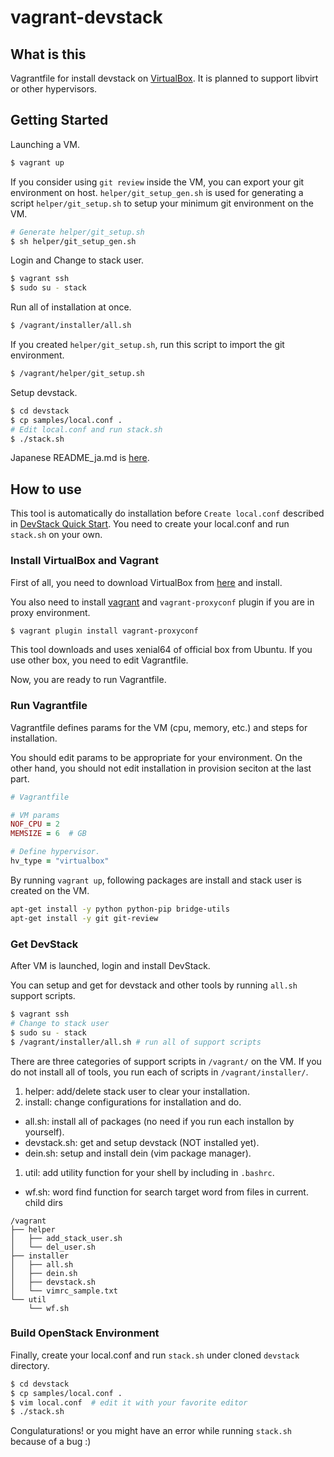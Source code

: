 # vagrant-devstack

## What is this

Vagrantfile for install devstack on
[VirtualBox](https://www.virtualbox.org/).
It is planned to support libvirt or other hypervisors.

## Getting Started

Launching a VM.

```sh
$ vagrant up
```

If you consider using `git review` inside the VM,
you can export your git environment on host.
`helper/git_setup_gen.sh` is used for generating a script
`helper/git_setup.sh` to setup your minimum git environment on the VM.

```sh
# Generate helper/git_setup.sh
$ sh helper/git_setup_gen.sh
```

Login and Change to stack user.

```sh
$ vagrant ssh
$ sudo su - stack
```

Run all of installation at once.

```sh
$ /vagrant/installer/all.sh
```

If you created `helper/git_setup.sh`, run this script
to import the git environment.

```sh
$ /vagrant/helper/git_setup.sh
```

Setup devstack.

```sh
$ cd devstack
$ cp samples/local.conf .
# Edit local.conf and run stack.sh
$ ./stack.sh
```

Japanese README_ja.md is [here](doc/README_ja.md).

## How to use

This tool is automatically do installation before `Create local.conf`
described in
[DevStack Quick Start](https://docs.openstack.org/devstack/latest/).
You need to create your local.conf and run `stack.sh` on your own.

### Install VirtualBox and Vagrant

First of all, you need to download VirtualBox from
[here](https://www.virtualbox.org/) and install.

You also need to install
[vagrant](https://www.vagrantup.com/)
and `vagrant-proxyconf` plugin if you are in proxy environment.

```sh
$ vagrant plugin install vagrant-proxyconf
```

This tool downloads and uses xenial64 of official box from Ubuntu.
If you use other box, you need to edit Vagrantfile.

Now, you are ready to run Vagrantfile.

### Run Vagrantfile

Vagrantfile defines params for the VM (cpu, memory, etc.) and
steps for installation.

You should edit params to be appropriate for your environment.
On the other hand, you should not edit installation in provision
seciton at the last part.

```ruby
# Vagrantfile

# VM params
NOF_CPU = 2
MEMSIZE = 6  # GB

# Define hypervisor.
hv_type = "virtualbox"
```

By running `vagrant up`, following packages are install and
stack user is created on the VM.

```sh
apt-get install -y python python-pip bridge-utils
apt-get install -y git git-review
```

### Get DevStack

After VM is launched, login and install DevStack.

You can setup and get for devstack and other tools
by running `all.sh` support scripts.

```sh
$ vagrant ssh
# Change to stack user
$ sudo su - stack
$ /vagrant/installer/all.sh # run all of support scripts
```

There are three categories of support scripts
in `/vagrant/` on the VM.
If you do not install all of tools, you run each of scripts in
`/vagrant/installer/`.

1. helper: add/delete stack user to clear your installation.
1. install: change configurations for installation and do.
  * all.sh: install all of packages (no need if you run each installon
    by yourself).
  * devstack.sh: get and setup devstack (NOT installed yet).
  * dein.sh: setup and install dein (vim package manager).
1. util: add utility function for your shell by including in `.bashrc`.
  * wf.sh: word find function for search target word from files in current.
    child dirs

```
/vagrant
├── helper
│   ├── add_stack_user.sh
│   └── del_user.sh
├── installer
│   ├── all.sh
│   ├── dein.sh
│   ├── devstack.sh
│   └── vimrc_sample.txt
└── util
    └── wf.sh
```

### Build OpenStack Environment

Finally, create your local.conf and run `stack.sh` under cloned `devstack`
directory.

```sh
$ cd devstack
$ cp samples/local.conf .
$ vim local.conf  # edit it with your favorite editor
$ ./stack.sh
```

Congulaturations! or you might have an error while running `stack.sh`
because of a bug :)
